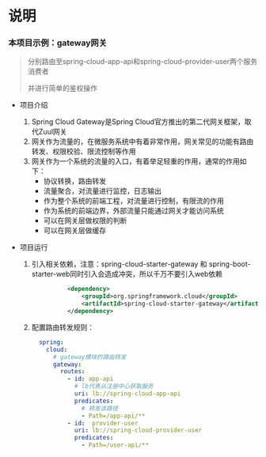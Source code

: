  # 说明
 
 ### 本项目示例：gateway网关
 > 分别路由至spring-cloud-app-api和spring-cloud-provider-user两个服务消费者
 >
 > 并进行简单的鉴权操作

 * 项目介绍
   1. Spring Cloud Gateway是Spring Cloud官方推出的第二代网关框架，取代Zuul网关
   2. 网关作为流量的，在微服务系统中有着非常作用，网关常见的功能有路由转发、权限校验、限流控制等作用
   3. 网关作为一个系统的流量的入口，有着举足轻重的作用，通常的作用如下：
      - 协议转换，路由转发
      - 流量聚合，对流量进行监控，日志输出
      - 作为整个系统的前端工程，对流量进行控制，有限流的作用
      - 作为系统的前端边界，外部流量只能通过网关才能访问系统
      - 可以在网关层做权限的判断
      - 可以在网关层做缓存   
       
 * 项目运行
   1. 引入相关依赖，注意：spring-cloud-starter-gateway 和 spring-boot-starter-web同时引入会造成冲突，所以千万不要引入web依赖
        ```xml
                  <dependency>
                      <groupId>org.springframework.cloud</groupId>
                      <artifactId>spring-cloud-starter-gateway</artifactId>
                  </dependency>
        ```
   2. 配置路由转发规则：
        ```yaml
          spring:
            cloud:
              # gateway模块的路由转发
              gateway:
                routes:
                  - id: app-api
                    # lb代表从注册中心获取服务
                    uri: lb://spring-cloud-app-api
                    predicates:
                      # 转发该路径
                      - Path=/app-api/**
                  - id:  provider-user
                    uri: lb://spring-cloud-provider-user
                    predicates:
                      - Path=/user-api/**
        ```
